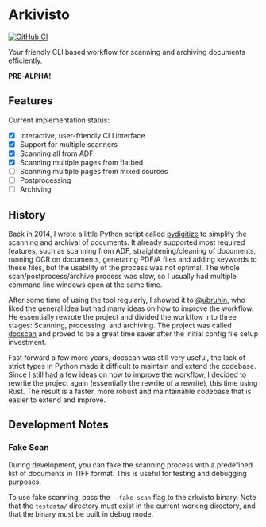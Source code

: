 # Arkivisto

[![GitHub CI][github-actions-badge]][github-actions]

Your friendly CLI based workflow for scanning and archiving documents
efficiently.

**PRE-ALPHA!**

## Features

Current implementation status:

- [x] Interactive, user-friendly CLI interface
- [x] Support for multiple scanners
- [x] Scanning all from ADF
- [x] Scanning multiple pages from flatbed
- [ ] Scanning multiple pages from mixed sources
- [ ] Postprocessing
- [ ] Archiving

## History

Back in 2014, I wrote a little Python script called
[pydigitize](https://github.com/dbrgn/pydigitize) to simplify the scanning and
archival of documents. It already supported most required features, such as
scanning from ADF, straightening/cleaning of documents, running OCR on
documents, generating PDF/A files and adding keywords to these files, but the
usability of the process was not optimal. The whole scan/postprocess/archive
process was slow, so I usually had multiple command line windows open at the
same time.

After some time of using the tool regularly, I showed it to
[@ubruhin](https://github.com/ubruhin), who liked the general idea but had many
ideas on how to improve the workflow. He essentially rewrote the project and
divided the workflow into three stages: Scanning, processing, and archiving. The
project was called [docscan](https://gitlab.com/ubruhin/docscan) and proved to
be a great time saver after the initial config file setup investment.

Fast forward a few more years, docscan was still very useful, the lack of strict
types in Python made it difficult to maintain and extend the codebase. Since I
still had a few ideas on how to improve the workflow, I decided to rewrite the
project again (essentially the rewrite of a rewrite), this time using Rust. The
result is a faster, more robust and maintainable codebase that is easier to
extend and improve.

## Development Notes

### Fake Scan

During development, you can fake the scanning process with a predefined list of
documents in TIFF format. This is useful for testing and debugging purposes.

To use fake scanning, pass the `--fake-scan` flag to the arkvisto binary. Note
that the `testdata/` directory must exist in the current working directory, and
that the binary must be built in debug mode.


[github-actions]: https://github.com/dbrgn/arkivisto/actions?query=branch%3Amain
[github-actions-badge]: https://github.com/dbrgn/arkivisto/actions/workflows/ci.yml/badge.svg?branch=main
